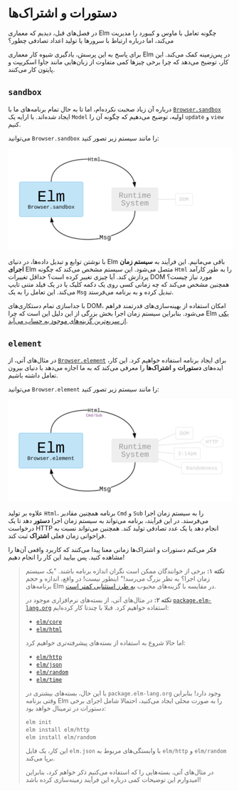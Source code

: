 # دستورات و اشتراک‌ها

در فصل‌های قبل، دیدیم که معماری Elm چگونه تعامل با ماوس و کیبورد را مدیریت می‌کند، اما درباره ارتباط با سرورها یا تولید اعداد تصادفی چطور؟

برای پاسخ به این پرسش، یادگیری شیوه کار معماری Elm در پس‌زمینه کمک می‌کند. این کار، توضیح می‌دهد که چرا برخی چیزها کمی متفاوت از زبان‌هایی مانند جاوا اسکریپت و پایتون کار می‌کنند.

## `sandbox`

درباره آن زیاد صحبت نکرده‌ام، اما تا به حال تمام برنامه‌های ما با [`Browser.sandbox`][sandbox] ایجاد شده‌اند. با ارایه یک `Model` اولیه، توضیح می‌دهیم که چگونه آن را `update` و `view` کنیم.

می‌توانید `Browser.sandbox` را مانند سیستم زیر تصور کنید:

![](sandbox.svg)

با نوشتن توابع و تبدیل داده‌ها، در دنیای Elm باقی می‌مانیم. این فرآیند به **سیستم زمان اجرای** Elm متصل می‌شود. این سیستم مشخص می‌کند که چگونه `Html` را به طور کارآمد پردازش کند. آیا چیزی تغییر کرده است؟ حداقل تغییرات DOM مورد نیاز چیست؟ همچنین مشخص می‌کند که چه زمانی کسی روی یک دکمه کلیک یا در یک فیلد متنی تایپ می‌کند. این تعامل را به یک `Msg` تبدیل کرده و به برنامه می‌فرستد.

با جداسازی تمام دستکاری‌های DOM، امکان استفاده از بهینه‌سازی‌های قدرتمند فراهم می‌شود. بنابراین سیستم زمان اجرا بخش بزرگی از این دلیل این است که چرا Elm [یکی از سریع‌ترین گزینه‌های موجود به حساب می‌آید][benchmark].

[sandbox]: https://package.elm-lang.org/packages/elm/browser/latest/Browser#sandbox
[benchmark]: https://elm-lang.org/blog/blazing-fast-html-round-two

## `element`

در مثال‌های آتی، از [`Browser.element`][element] برای ایجاد برنامه استفاده خواهیم کرد. این کار، ایده‌های **دستورات** و **اشتراک‌ها** را معرفی می‌کند که به ما اجازه می‌دهد با دنیای بیرون تعامل داشته باشیم.

می‌توانید `Browser.element` را مانند سیستم زیر تصور کنید:

![](element.svg)

علاوه بر تولید `Html`، برنامه همچنین مقادیر `Cmd` و `Sub` را به سیستم زمان اجرا می‌فرستد. در این فرآیند، برنامه می‌تواند به سیستم زمان اجرا **دستور** دهد تا یک درخواست HTTP انجام دهد یا یک عدد تصادفی تولید کند. همچنین می‌تواند نسبت به فراخوانی زمان فعلی **اشتراک** ثبت کند.

فکر می‌کنم دستورات و اشتراک‌ها زمانی معنا پیدا می‌کنند که کاربرد واقعی آن‌ها را مشاهده کنید. پس بیایید این کار را انجام دهیم!

[element]: https://package.elm-lang.org/packages/elm/browser/latest/Browser#element

> **نکته ۱:** برخی از خوانندگان ممکن است نگران اندازه برنامه باشند. "یک سیستم زمان اجرا؟ به نظر بزرگ می‌رسد!" اینطور نیست! در واقع، اندازه و حجم برنامه‌های Elm در مقایسه با گزینه‌های محبوب [به طرز استثنایی کمتر است](https://elm-lang.org/blog/small-assets-without-the-headache).
>
> **نکته ۲:** در مثال‌های آتی، از بسته‌های نرم‌افزاری موجود در [`package.elm-lang.org`](https://package.elm-lang.org) استفاده خواهیم کرد. قبلا با چندتا کار کرده‌ایم:
>
> - [`elm/core`](https://package.elm-lang.org/packages/elm/core/latest/)
> - [`elm/html`](https://package.elm-lang.org/packages/elm/html/latest/)
>
> اما حالا شروع به استفاده از بسته‌های پیشرفته‌تری خواهیم کرد:
>
> - [`elm/http`](https://package.elm-lang.org/packages/elm/http/latest/)
> - [`elm/json`](https://package.elm-lang.org/packages/elm/json/latest/)
> - [`elm/random`](https://package.elm-lang.org/packages/elm/random/latest/)
> - [`elm/time`](https://package.elm-lang.org/packages/elm/time/latest/)
>
> با این حال، بسته‌های بیشتری در `package.elm-lang.org` وجود دارد! بنابراین وقتی برنامه Elm را به صورت محلی ایجاد می‌کنید، احتمالا شامل اجرای برخی دستورات در ترمینال خواهد بود:
>
> ```bash
> elm init
> elm install elm/http
> elm install elm/random
> ```
>
> این کار، یک فایل `elm.json` با وابستگی‌های مربوط به `elm/http` و `elm/random` برپا می‌کند.
>
> در مثال‌های آتی، بسته‌هایی را که استفاده می‌کنیم ذکر خواهم کرد، بنابراین امیدوارم این توضیحات کمی درباره این فرآیند زمینه‌سازی کرده باشد!